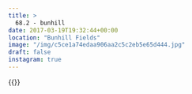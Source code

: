 ```yaml
---
title: >
  68.2 - bunhill
date: 2017-03-19T19:32:44+00:00
location: "Bunhill Fields"
image: "/img/c5ce1a74edaa906aa2c5c2eb5e65d444.jpg"
draft: false
instagram: true
---
```


{{<photo src="/img/c5ce1a74edaa906aa2c5c2eb5e65d444.jpg">}}
